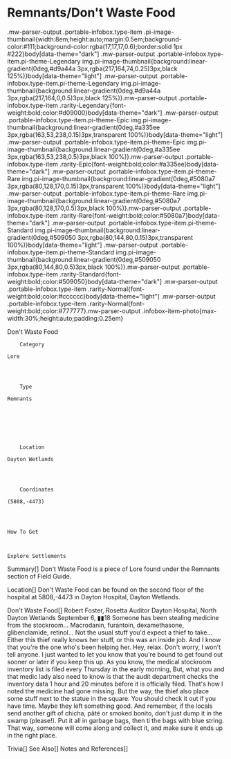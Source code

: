 # Remnants/Don't Waste Food

.mw-parser-output .portable-infobox.type-item .pi-image-thumbnail{width:8em;height:auto;margin:0.5em;background-color:#111;background-color:rgba(17,17,17,0.6);border:solid 1px #222}body[data-theme="dark"] .mw-parser-output .portable-infobox.type-item.pi-theme-Legendary img.pi-image-thumbnail{background:linear-gradient(0deg,#d9a44a 3px,rgba(217,164,74,0.25)3px,black 125%)}body[data-theme="light"] .mw-parser-output .portable-infobox.type-item.pi-theme-Legendary img.pi-image-thumbnail{background:linear-gradient(0deg,#d9a44a 3px,rgba(217,164,0,0.5)3px,black 125%)}.mw-parser-output .portable-infobox.type-item .rarity-Legendary{font-weight:bold;color:#d09000}body[data-theme="dark"] .mw-parser-output .portable-infobox.type-item.pi-theme-Epic img.pi-image-thumbnail{background:linear-gradient(0deg,#a335ee 3px,rgba(163,53,238,0.15)3px,transparent 100%)}body[data-theme="light"] .mw-parser-output .portable-infobox.type-item.pi-theme-Epic img.pi-image-thumbnail{background:linear-gradient(0deg,#a335ee 3px,rgba(163,53,238,0.5)3px,black 100%)}.mw-parser-output .portable-infobox.type-item .rarity-Epic{font-weight:bold;color:#a335ee}body[data-theme="dark"] .mw-parser-output .portable-infobox.type-item.pi-theme-Rare img.pi-image-thumbnail{background:linear-gradient(0deg,#5080a7 3px,rgba(80,128,170,0.15)3px,transparent 100%)}body[data-theme="light"] .mw-parser-output .portable-infobox.type-item.pi-theme-Rare img.pi-image-thumbnail{background:linear-gradient(0deg,#5080a7 3px,rgba(80,128,170,0.5)3px,black 100%)}.mw-parser-output .portable-infobox.type-item .rarity-Rare{font-weight:bold;color:#5080a7}body[data-theme="dark"] .mw-parser-output .portable-infobox.type-item.pi-theme-Standard img.pi-image-thumbnail{background:linear-gradient(0deg,#509050 3px,rgba(80,144,80,0.15)3px,transparent 100%)}body[data-theme="light"] .mw-parser-output .portable-infobox.type-item.pi-theme-Standard img.pi-image-thumbnail{background:linear-gradient(0deg,#509050 3px,rgba(80,144,80,0.5)3px,black 100%)}.mw-parser-output .portable-infobox.type-item .rarity-Standard{font-weight:bold;color:#509050}body[data-theme="dark"] .mw-parser-output .portable-infobox.type-item .rarity-Normal{font-weight:bold;color:#cccccc}body[data-theme="light"] .mw-parser-output .portable-infobox.type-item .rarity-Normal{font-weight:bold;color:#777777}.mw-parser-output .infobox-item-photo{max-width:30%;height:auto;padding:0.25em}

Don't Waste Food

	

	
		Category
	
	Lore



	
		Type
	
	Remnants




	

	
		Location
	
	Dayton Wetlands



	
		Coordinates
	
	(5808,-4473)




	How To Get


	
	Explore Settlements






Summary[]
Don't Waste Food is a piece of Lore found under the Remnants section of Field Guide.

Location[]
Don't Waste Food can be found on the second floor of the hospital at 5808,-4473 in Dayton Hospital, Dayton Wetlands.

Don't Waste Food[]
Robert Foster, Rosetta Auditor
Dayton Hospital, North Dayton Wetlands
September 6, ▮▮18
Someone has been stealing medicine from the stockroom... Macrodanin, furantoin, dexamethasone, glibenclamide, retinol... Not the usual stuff you'd expect a thief to take... Either this thief really knows her stuff, or this was an inside job. And I know that you're the one who's been helping her.
Hey, relax. Don't worry, I won't tell anyone. I just wanted to let you know that you're bound to get found out sooner or later if you keep this up. As you know, the medical stockroom inventory list is filed every Thursday in the early morning, But, what you and that medic lady also need to know is that the audit department checks the inventory data 1 hour and 20 minutes before it is officially filed. That's how I noted the medicine had gone missing. But the way, the thief also place some stuff next to the statue in the square. You should check it out if you have time. Maybe they left something good.
And remember, if the locals send another gift of chicha, pâté or smoked bonito, don't just dump it in the swamp (please!). Put it all in garbage bags, then ti the bags with blue string. That way, someone will come along and collect it, and make sure it ends up in the right place.

Trivia[]
See Also[]
Notes and References[]
